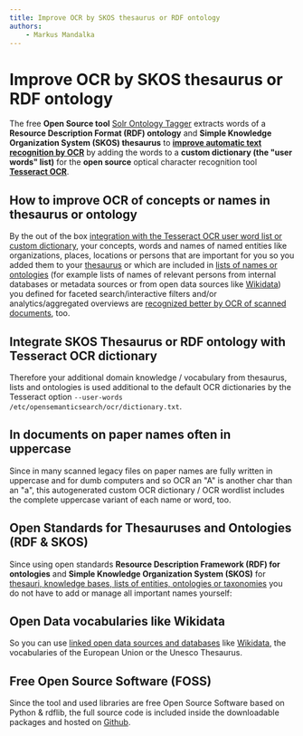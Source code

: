 ```yaml
---
title: Improve OCR by SKOS thesaurus or RDF ontology
authors:
    - Markus Mandalka
---
```


# Improve OCR by SKOS thesaurus or RDF ontology


The free **Open Source tool** [Solr Ontology Tagger](../solr-ontology-tagger) extracts words of a **Resource Description Format (RDF) ontology** and **Simple Knowledge Organization System (SKOS) thesaurus** to [**improve automatic text recognition by OCR**](../doc/datamanagement/ocr) by adding the words to a **custom dictionary (the "user words" list)** for the **open source** optical character recognition tool [**Tesseract OCR**](https://github.com/tesseract-ocr).

## How to improve OCR of concepts or names in thesaurus or ontology



By the out of the box [integration with the Tesseract OCR user word list or custom dictionary](../doc/admin/config/ocr), your concepts, words and names of named entities like organizations, places, locations or persons that are important for you so you added them to your [thesaurus](../doc/datamanagement/thesaurus) or which are included in [lists of names or ontologies](../doc/datamanagement/ontologies) (for example lists of names of relevant persons from internal databases or metadata sources or from open data sources like [Wikidata](../doc/datamanagement/opendata#wikidata)) you defined for faceted search/interactive filters and/or analytics/aggregated overviews are [recognized better by OCR of scanned documents](../doc/datamanagement/ocr), too.

## Integrate SKOS Thesaurus or RDF ontology with Tesseract OCR dictionary



Therefore your additional domain knowledge / vocabulary from thesaurus, lists and ontologies is used additional to the default OCR dictionaries by the Tesseract option `--user-words /etc/opensemanticsearch/ocr/dictionary.txt`.

## In documents on paper names often in uppercase


Since in many scanned legacy files on paper names are fully written in uppercase and for dumb computers and so OCR an "A" is another char than an "a", this autogenerated custom OCR dictionary / OCR wordlist includes the complete uppercase variant of each name or word, too.

## Open Standards for Thesauruses and Ontologies (RDF & SKOS)


Since using open standards **Resource Description Framework (RDF) for ontologies** and **Simple Knowledge Organization System (SKOS)** for [thesauri, knowledge bases, lists of entities, ontologies or taxonomies](../doc/datamanagement/thesaurus) you do not have to add or manage all important names yourself:

## Open Data vocabularies like Wikidata


So you can use [linked open data sources and databases](../doc/datamanagement/opendata) like [Wikidata](../doc/datamanagement/opendata#wikidata), the vocabularies of the European Union or the Unesco Thesaurus.

## Free Open Source Software (FOSS)


Since the tool and used libraries are free Open Source Software based on Python & rdflib, the full source code is included inside the downloadable packages and hosted on [Github](https://github.com/opensemanticsearch/solr-ontology-tagger).
